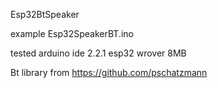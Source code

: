 Esp32BtSpeaker

example Esp32SpeakerBT.ino

tested arduino ide 2.2.1
esp32 wrover 8MB

Bt library from https://github.com/pschatzmann
